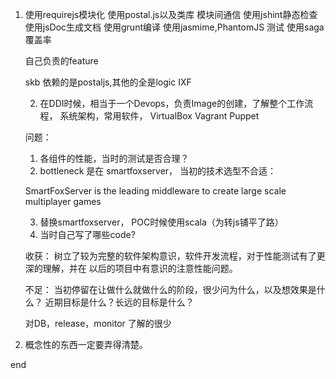 1.
   使用requirejs模块化
   使用postal.js以及类库 模块间通信
   使用jshint静态检查
   使用jsDoc生成文档
   使用grunt编译
   使用jasmime,PhantomJS 测试
   使用saga 覆盖率


   自己负责的feature

   skb 依赖的是postaljs,其他的全是logic
   IXF 

   2.  在DDI时候，相当于一个Devops，负责Image的创建，了解整个工作流程，
   系统架构，常用软件，
    VirtualBox  Vagrant Puppet  


    问题：
      1) 各组件的性能，当时的测试是否合理？
      2) bottleneck  是在 smartfoxserver， 当初的技术选型不合适：

      SmartFoxServer is the leading middleware to create large scale multiplayer games

      3) 替换smartfoxserver， POC时候使用scala（为转js铺平了路）
      4) 当时自己写了哪些code?


      收获： 树立了较为完整的软件架构意识，软件开发流程，对于性能测试有了更深的理解，并在
      以后的项目中有意识的注意性能问题。


      不足： 当初停留在让做什么就做什么的阶段，很少问为什么，以及想效果是什么？
      近期目标是什么？长远的目标是什么？

      对DB，release，monitor  了解的很少






3.  概念性的东西一定要弄得清楚。




   end
